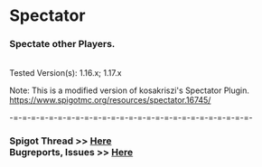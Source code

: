 # Spectator
### Spectate other Players. 
<br/>Tested Version(s): 1.16.x; 1.17.x

Note: This is a modified version of kosakriszi's Spectator Plugin. https://www.spigotmc.org/resources/spectator.16745/

-=-=-=-=-=-=-=-=-=-=-=-=-=-=-=-=-=-=-=-=-=-=-=-=-=-=-=-
### Spigot Thread >> [Here](https://www.spigotmc.org/resources/spectator.93051/)<br/>Bugreports, Issues >> [Here](https://github.com/CuzIm1Tigaaa/Spectator/issues)
